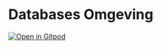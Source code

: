 # Databases Omgeving

[![Open in Gitpod](https://gitpod.io/button/open-in-gitpod.svg)](https://gitpod-redirect.rijkvp.nl)
